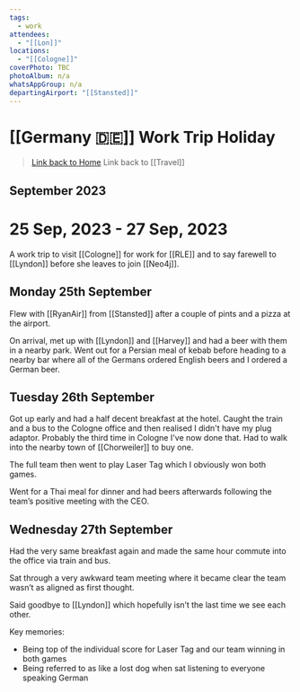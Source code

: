 ```yaml
---
tags:
  - work
attendees:
  - "[[Lon]]"
locations:
  - "[[Cologne]]"
coverPhoto: TBC
photoAlbum: n/a
whatsAppGroup: n/a
departingAirport: "[[Stansted]]"
---
```

# [[Germany 🇩🇪]] Work Trip Holiday

> [Link back to Home](obsidian://open?vault=Personal%20Notes&file=000%20Index)
> Link back to [[Travel]]

## September 2023

# 25 Sep, 2023 - 27 Sep, 2023

A work trip to visit [[Cologne]] for work for [[RLE]] and to say farewell to [[Lyndon]] before she leaves to join [[Neo4j]].

## Monday 25th September

Flew with [[RyanAir]] from [[Stansted]] after a couple of pints and a pizza at the airport.

On arrival, met up with [[Lyndon]] and [[Harvey]] and had a beer with them in a nearby park. Went out for a Persian meal of kebab before heading to a nearby bar where all of the Germans ordered English beers and I ordered a German beer.

## Tuesday 26th September

Got up early and had a half decent breakfast at the hotel. Caught the train and a bus to the Cologne office and then realised I didn't have my plug adaptor. Probably the third time in Cologne I've now done that. Had to walk into the nearby town of [[Chorweiler]] to buy one.

The full team then went to play Laser Tag which I obviously won both games.

Went for a Thai meal for dinner and had beers afterwards following the team’s positive meeting with the CEO.

## Wednesday 27th September 

Had the very same breakfast again and made the same hour commute into the office via train and bus.

Sat through a very awkward team meeting where it became clear the team wasn’t as aligned as first thought.

Said goodbye to [[Lyndon]] which hopefully isn’t the last time we see each other.

Key memories:
- Being top of the individual score for Laser Tag and our team winning in both games
- Being referred to as like a lost dog when sat listening to everyone speaking German